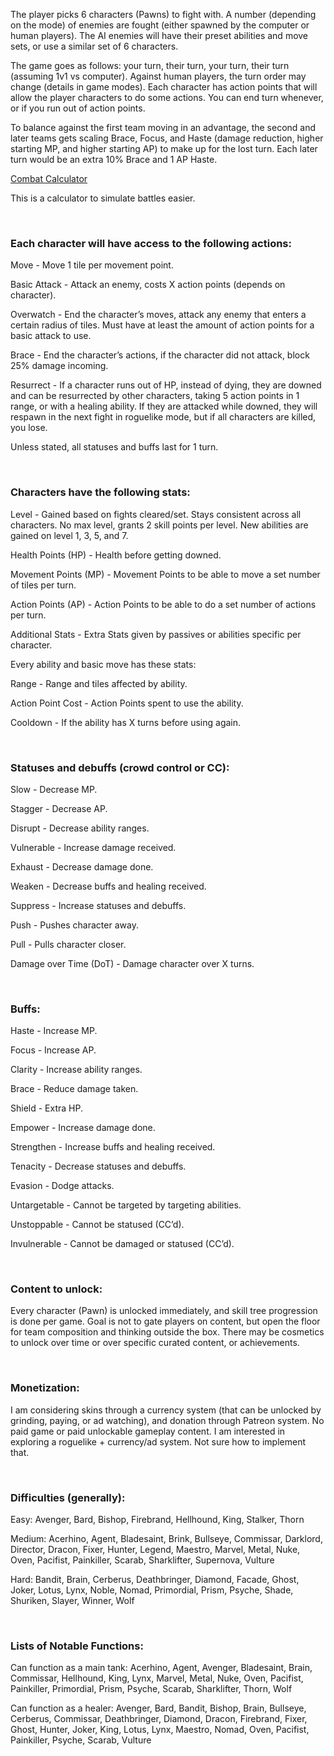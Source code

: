 The player picks 6 characters (Pawns) to fight with. A number (depending on the mode) of enemies are fought (either spawned by the computer or human players). The AI enemies will have their preset abilities and move sets, or use a similar set of 6 characters.

The game goes as follows: your turn, their turn, your turn, their turn (assuming 1v1 vs computer). Against human players, the turn order may change (details in game modes). Each character has action points that will allow the player characters to do some actions. You can end turn whenever, or if you run out of action points.

To balance against the first team moving in an advantage, the second and later teams gets scaling Brace, Focus, and Haste (damage reduction, higher starting MP, and higher starting AP) to make up for the lost turn. Each later turn would be an extra 10% Brace and 1 AP Haste.

[Combat Calculator](https://luxsdg.github.io/Pawns%20of%20Despair/podUtility.html)

This is a calculator to simulate battles easier.

<br>

### **Each character will have access to the following actions:**

Move - Move 1 tile per movement point.

Basic Attack - Attack an enemy, costs X action points (depends on character).

Overwatch - End the character’s moves, attack any enemy that enters a certain radius of tiles. Must have at least the amount of action points for a basic attack to use.

Brace - End the character’s actions, if the character did not attack, block 25% damage incoming.

Resurrect - If a character runs out of HP, instead of dying, they are downed and can be resurrected by other characters, taking 5 action points in 1 range, or with a healing ability. If they are attacked while downed, they will respawn in the next fight in roguelike mode, but if all characters are killed, you lose.

Unless stated, all statuses and buffs last for 1 turn.

<br>

### **Characters have the following stats:**

Level - Gained based on fights cleared/set. Stays consistent across all characters. No max level, grants 2 skill points per level. New abilities are gained on level 1, 3, 5, and 7.

Health Points (HP) - Health before getting downed.

Movement Points (MP) - Movement Points to be able to move a set number of tiles per turn.

Action Points (AP) - Action Points to be able to do a set number of actions per turn.

Additional Stats - Extra Stats given by passives or abilities specific per character.

Every ability and basic move has these stats:

Range - Range and tiles affected by ability.

Action Point Cost - Action Points spent to use the ability.

Cooldown - If the ability has X turns before using again.

<br>

### **Statuses and debuffs (crowd control or CC):**

Slow - Decrease MP.

Stagger - Decrease AP.

Disrupt - Decrease ability ranges.

Vulnerable - Increase damage received.

Exhaust - Decrease damage done.

Weaken - Decrease buffs and healing received.

Suppress - Increase statuses and debuffs.

Push - Pushes character away.

Pull - Pulls character closer.

Damage over Time (DoT) - Damage character over X turns.

<br>

### **Buffs:**

Haste - Increase MP.

Focus - Increase AP.

Clarity - Increase ability ranges.

Brace - Reduce damage taken.

Shield - Extra HP.

Empower - Increase damage done.

Strengthen - Increase buffs and healing received.

Tenacity - Decrease statuses and debuffs.

Evasion - Dodge attacks.

Untargetable - Cannot be targeted by targeting abilities.

Unstoppable - Cannot be statused (CC’d).

Invulnerable - Cannot be damaged or statused (CC’d).

<br>

### **Content to unlock:**

Every character (Pawn) is unlocked immediately, and skill tree progression is done per game. Goal is not to gate players on content, but open the floor for team composition and thinking outside the box. There may be cosmetics to unlock over time or over specific curated content, or achievements.

<br>

### **Monetization:**

I am considering skins through a currency system (that can be unlocked by grinding, paying, or ad watching), and donation through Patreon system. No paid game or paid unlockable gameplay content. I am interested in exploring a roguelike + currency/ad system. Not sure how to implement that.

<br>

### **Difficulties (generally):**

Easy: Avenger, Bard, Bishop, Firebrand, Hellhound, King, Stalker, Thorn

Medium: Acerhino, Agent, Bladesaint, Brink, Bullseye, Commissar, Darklord, Director, Dracon, Fixer, Hunter, Legend, Maestro, Marvel, Metal, Nuke, Oven, Pacifist, Painkiller, Scarab, Sharklifter, Supernova, Vulture

Hard: Bandit, Brain, Cerberus, Deathbringer, Diamond, Facade, Ghost, Joker, Lotus, Lynx,  Noble, Nomad, Primordial, Prism, Psyche, Shade, Shuriken, Slayer, Winner, Wolf

<br>

### **Lists of Notable Functions:**

Can function as a main tank: Acerhino, Agent, Avenger, Bladesaint, Brain, Commissar, Hellhound, King, Lynx, Marvel, Metal, Nuke, Oven, Pacifist, Painkiller, Primordial, Prism, Psyche, Scarab, Sharklifter, Thorn, Wolf

Can function as a healer: Avenger, Bard, Bandit, Bishop, Brain, Bullseye, Cerberus, Commissar, Deathbringer, Diamond, Dracon, Firebrand, Fixer, Ghost, Hunter, Joker, King, Lotus, Lynx, Maestro, Nomad, Oven, Pacifist, Painkiller, Psyche, Scarab, Vulture

<br>
